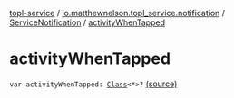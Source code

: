[topl-service](../../index.md) / [io.matthewnelson.topl_service.notification](../index.md) / [ServiceNotification](index.md) / [activityWhenTapped](./activity-when-tapped.md)

# activityWhenTapped

`var activityWhenTapped: `[`Class`](https://docs.oracle.com/javase/6/docs/api/java/lang/Class.html)`<*>?` [(source)](https://github.com/05nelsonm/TorOnionProxyLibrary-Android/blob/master/topl-service/src/main/java/io/matthewnelson/topl_service/notification/ServiceNotification.kt#L97)